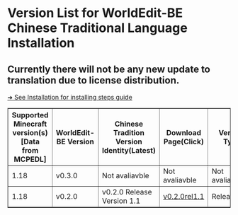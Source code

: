 # Version List for WorldEdit-BE Chinese Traditional Language Installation
## Currently there will not be any new update to translation due to license distribution.
<a href="https://github.com/XuPaperCup/WorldEdit-BE/blob/master/README.md#installation" target="#readme_installion">➜ See Installation for installing steps guide</a>

<TABLE border=1 width=100%>
  <tr><th>Supported Minecraft version(s) [Data from MCPEDL]</th><th>WorldEdit-BE Version</th><th>Chinese Tradition Version Identity(Latest)</th><th>Download Page(Click)</th><th>Version Type</th></tr>
  <tr><td>1.18</td><td>v0.3.0</td><td>Not avaliavble</td><td>Not avaliavble</td><td>Not avaliavble</td></tr>
  <tr><td>1.18</td><td>v0.2.0</td><td>v0.2.0 Release Version 1.1</td><td><a href="https://github.com/XuPaperCup/WorldEdit-BE/releases/tag/v0.2.0rel1.1">v0.2.0rel1.1</td><td>Release(rel)</tr>
</TABLE>
